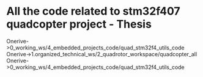 # All the code related to stm32f407 quadcopter project - Thesis

Onerive->0_working_ws/4_embedded_projects_code/quad_stm32f4_utils_code
Onerive->1.organized_technical_ws/2_quadrotor_workspace/quadcopter_all
Onerive->0_working_ws/4_embedded_projects_code/quad_stm32f4_utils_code